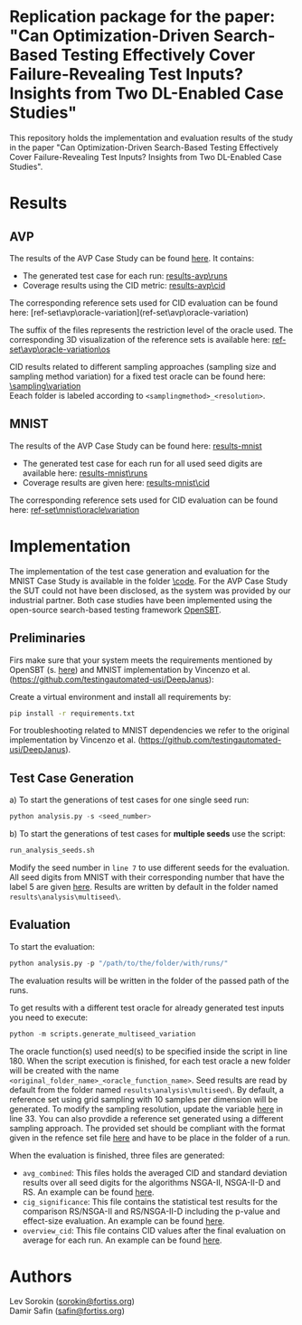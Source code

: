 # Replication package for the paper: "Can Optimization-Driven Search-Based Testing Effectively Cover Failure-Revealing Test Inputs? Insights from Two DL-Enabled Case Studies"
This repository holds the implementation and evaluation results of the study in the paper "Can Optimization-Driven Search-Based Testing Effectively Cover Failure-Revealing Test Inputs? Insights from Two DL-Enabled Case Studies".

# Results

## AVP

The results of the AVP Case Study can be found [here](results-avp). It contains:

- The generated test case for each run: [results-avp\runs]("results-avp\runs\")
- Coverage results using the CID metric: [results-avp\cid]("results-avp\cid")

The corresponding reference sets used for CID evaluation can be found here: [ref-set\avp\oracle-variation](ref-set\avp\oracle-variation\) 

The suffix of the files represents the restriction level of the oracle used. The corresponding 3D visualization of the reference sets is available here: [ref-set\avp\oracle-variation\os]("ref-set\avp\oracle-variation\os")

CID results related to different sampling approaches (sampling size and sampling method variation) for a fixed test oracle can be found here: [\sampling\variation](sampling-variation) \
Eeach folder is labeled according to `<samplingmethod>_<resolution>`.


## MNIST

The results of the AVP Case Study can be found here: [results-mnist](results-mnist)
- The generated test case for each run for all used seed digits are available here: [results-mnist\runs]("results-mnist\runs\")
- Coverage results are given here: [results-mnist\cid]("results-mnist\cid")

The corresponding reference sets used for CID evaluation can be found here: [ref-set\mnist\oracle\variation](ref-set\mnist\oracle\variation) 

# Implementation

The implementation of the test case generation and evaluation for the MNIST Case Study is available in the folder [\code](code). For the AVP Case Study the SUT could not have been disclosed, as the system was provided by our industrial partner. Both case studies have been implemented using the open-source search-based testing framework [OpenSBT](https://git.fortiss.org/opensbt).

## Preliminaries

Firs make sure that your system meets the requirements mentioned by OpenSBT (s. [here](https://git.fortiss.org/opensbt/opensbt-core)) and MNIST implementation by Vincenzo et al. (https://github.com/testingautomated-usi/DeepJanus):

Create a virtual environment and install all requirements by:

```bash
pip install -r requirements.txt
```

For troubleshooting related to MNIST dependencies we refer to the original implementation by Vincenzo et al. (https://github.com/testingautomated-usi/DeepJanus).

## Test Case Generation

a) To start the generations of test cases for one single seed run:

```python
python analysis.py -s <seed_number>
```

b) To start the generations of test cases for **multiple seeds** use the script:

```python
run_analysis_seeds.sh
```

Modify the seed number in `line 7` to use different seeds for the evaluation. All seed digits from MNIST with their corresponding number that have the label 5 are given [here](code\code-mnist\problem\mnist\bootstrap\bootstrap_five.png). Results are written by default in the folder named `results\analysis\multiseed\`.


## Evaluation

To start the evaluation:

```python
python analysis.py -p "/path/to/the/folder/with/runs/"
```

The evaluation results will be written in the folder of the passed path of the runs.

To get results with a different test oracle for already generated test inputs you need to execute:

```python
python -m scripts.generate_multiseed_variation
```

The oracle function(s) used need(s) to be specified inside the script in line 180. When the script execution is finished, for each test oracle a new folder will be created with the name
`<original_folder_name>_<oracle_function_name>`. Seed results are read by default from the folder named `results\analysis\multiseed\`. By default, a reference set using grid sampling with 10 samples per dimension will be generated. To modify
the sampling resolution, update the variable [here](code/code-mnist/utils/sampling.py) in line 33. You can also provdide a reference set generated using a different sampling approach. The provided set should be compliant with the format given in the refence set file [here](TODO) and have to be place in the folder of a run.

When the evaluation is finished, three files are generated:
- `avg_combined`: This files holds the averaged CID and standard deviation results over all seed digits for the algorithms NSGA-II, NSGA-II-D and RS. An example can be found [here](TODO).
- `cig_significance`: This file contains the statistical test results for the comparison RS/NSGA-II and RS/NSGA-II-D including the p-value and effect-size evaluation. An example can be found [here](TODO).
- `overview_cid`: This file contains CID values after the final evaluation on average for each run. An example can be found [here](TODO).


# Authors


Lev Sorokin (sorokin@fortiss.org) \
Damir Safin (safin@fortiss.org)
